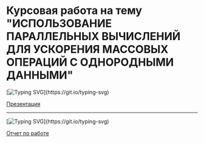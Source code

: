 # Курсовая работа на тему "ИСПОЛЬЗОВАНИЕ ПАРАЛЛЕЛЬНЫХ ВЫЧИСЛЕНИЙ ДЛЯ УСКОРЕНИЯ МАССОВЫХ ОПЕРАЦИЙ С ОДНОРОДНЫМИ ДАННЫМИ"

[![Typing SVG](https://readme-typing-svg.herokuapp.com?color=%2336BCF7&lines=Презентация+работы:)](https://git.io/typing-svg)

[Презентация](Презентация.pdf) 

---

[![Typing SVG](https://readme-typing-svg.herokuapp.com?color=%2336BCF7&lines=Отчет+с+описанием+работы:)](https://git.io/typing-svg) 

[Отчет по работе](Отчет.pdf)  
